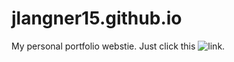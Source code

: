 # jlangner15.github.io
My personal portfolio webstie. Just click this ![link](http:///jlangner15.github.io/).
